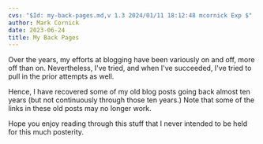 ```yaml
---
cvs: "$Id: my-back-pages.md,v 1.3 2024/01/11 18:12:48 mcornick Exp $"
author: Mark Cornick
date: 2023-06-24
title: My Back Pages
---
```

Over the years, my efforts at blogging have been variously on and off, more off than on. Nevertheless, I've tried, and when I've succeeded, I've tried to pull in the prior attempts as well.

Hence, I have recovered some of my old blog posts going back almost ten years (but not continuously through those ten years.) Note that some of the links in these old posts may no longer work.

Hope you enjoy reading through this stuff that I never intended to be held for this much posterity.
